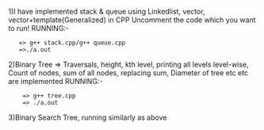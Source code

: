 1)I have implemented stack & queue using Linkedlist, vector, vector+template(Generalized) in CPP Uncomment the code which you want to run! 
RUNNING:-

       => g++ stack.cpp/g++ queue.cpp
       =>./a.out

2)Binary Tree => Traversals, height, kth level, printing all levels level-wise, Count of nodes, sum of all nodes, replacing sum, Diameter of tree etc etc are implemented
RUNNING:-

        => g++ tree.cpp
        => ./a.out
        
3)Binary Search Tree, running similarly as above
